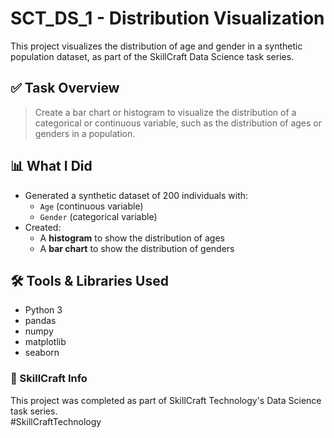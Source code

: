 # SCT_DS_1 - Distribution Visualization
This project visualizes the distribution of age and gender in a synthetic population dataset, as part of the SkillCraft Data Science task series.

## ✅ Task Overview
> Create a bar chart or histogram to visualize the distribution of a categorical or continuous variable, such as the distribution of ages or genders in a population.

## 📊 What I Did
- Generated a synthetic dataset of 200 individuals with:
  - `Age` (continuous variable)
  - `Gender` (categorical variable)
- Created:
  - A **histogram** to show the distribution of ages
  - A **bar chart** to show the distribution of genders

## 🛠️ Tools & Libraries Used
- Python 3
- pandas
- numpy
- matplotlib
- seaborn

### 📌 SkillCraft Info
This project was completed as part of SkillCraft Technology's Data Science task series.  
#SkillCraftTechnology
